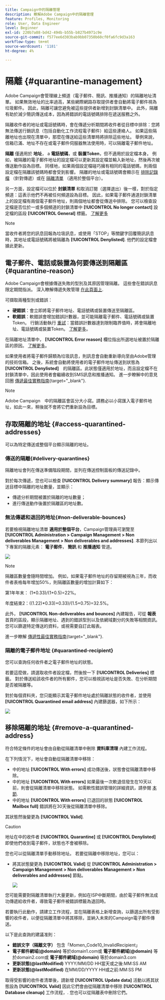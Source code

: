 ```yaml
---
title: Campaign中的隔離管理
description: 瞭解Adobe Campaign中的隔離管理
feature: Profiles, Monitoring
role: User, Data Engineer
level: Beginner
exl-id: 220b7a88-bd42-494b-b55b-b827b4971c9e
source-git-commit: f577ee6d303bab9bb07350b60cf0fa6fc9d3a163
workflow-type: tm+mt
source-wordcount: '1181'
ht-degree: 4%

---
```


# 隔離 {#quarantine-management}

Adobe Campaign會管理線上頻道（電子郵件、簡訊、推播通知）的隔離地址清單。 如果無效地址的比率過高，某些網際網路存取提供者會自動將電子郵件視為垃圾郵件。 因此，隔離可讓您避免被這些提供者新增到封鎖清單中。 此外，隔離有助於減少簡訊傳送成本，因為將錯誤的電話號碼排除在遞送服務之外。

隔離收件者的地址或電話號碼時，會在傳遞分析期間將收件者從目標中排除：您將無法傳送行銷訊息（包括自動化工作流程電子郵件）給這些連絡人。 如果這些隔離地址也出現在清單中，那麼在傳送給這些清單時將排除這些地址。 舉例來說，信箱已滿、地址不存在或電子郵件伺服器無法使用時，可以隔離電子郵件地址。

<!--For more on best practices to secure and optimize your deliveries, refer to [this page](delivery-best-practices.md).-->

**隔離** 僅適用於 **地址**， a **電話號碼**，或 **裝置Token**，但不適用於設定檔本身。 例如，被隔離的電子郵件地址的設定檔可以更新其設定檔並輸入新地址，然後再次被傳送動作設為目標。 同樣地，如果兩個設定檔碰巧擁有相同的電話號碼，則兩個設定檔在隔離該號碼時都會受到影響。 隔離的地址或電話號碼會顯示在 [排除記錄檔](#delivery-quarantines) （針對傳遞）或在 [隔離清單](#non-deliverable-bounces) （適用於整個平台）。

另一方面，設定檔可以位於 **封鎖清單** 和取消訂閱（選擇退出）後一樣，對於指定頻道：這表示他們不再被任何頻道設為目標。 因此，如果電子郵件通道封鎖清單上的設定檔有兩個電子郵件地址，則兩個地址都會從傳送中排除。 您可以檢查設定檔是否位於一或多個頻道的封鎖清單中 **[!UICONTROL No longer contact]** 設定檔的區段 **[!UICONTROL General]** 標籤。 [了解更多](../audiences/view-profiles.md)

>[!NOTE]
>
>當收件者將您的訊息回報為垃圾訊息，或使用「STOP」等關鍵字回覆簡訊訊息時，其地址或電話號碼將被隔離為 **[!UICONTROL Denylisted]**. 他們的設定檔會據此更新。

<!--For the email channel, email addresses are quarantined. For the mobile app channel, device tokens are quarantined. For the SMS channel, phone numbers are quarantined.?-->

## 電子郵件、電話或裝置為何要傳送到隔離區 {#quarantine-reason}

Adobe Campaign會根據傳送失敗的型別及其原因管理隔離。 這些會在錯誤訊息限定期間指派。 深入瞭解傳遞失敗管理 [在此頁面上](delivery-failures.md).

可擷取兩種型別或錯誤：

* **硬錯誤**：會立即將電子郵件地址、電話號碼或裝置傳送至隔離區。
* **軟錯誤**：軟錯誤會增加錯誤計數器，並可能隔離電子郵件、電話號碼或裝置Token。 行銷活動執行 [重試](delivery-failures.md#retries)：當錯誤計數器達到限制臨界值時，將會隔離地址、電話號碼或裝置Token。 [了解更多](delivery-failures.md#retries)。

在隔離地址清單中， **[!UICONTROL Error reason]** 欄位指出所選地址被置於隔離區的原因。 [了解更多](#identifying-quarantined-addresses-for-the-entire-platform)。


如果使用者將電子郵件歸類為垃圾訊息，則訊息會自動重新導向至由Adobe管理的技術信箱。 之後，系統會自動將使用者的電子郵件地址傳送到狀態為　**[!UICONTROL Denylisted]**　的隔離區。此狀態僅適用於地址，而且設定檔不在封鎖清單中，因此使用者會繼續收到SMS訊息和推播通知。 進一步瞭解中的意見回圈 [傳遞最佳實務指南](https://experienceleague.adobe.com/docs/deliverability-learn/deliverability-best-practice-guide/transition-process/infrastructure.html#feedback-loops){target="_blank"}.

>[!NOTE]
>
>Adobe Campaign　中的隔離區會區分大小寫。請務必以小寫匯入電子郵件地址，如此一來，稍後就不會將它們重新設為目標。

## 存取隔離的地址 {#access-quarantined-addresses}

可以為特定傳送或整個平台顯示隔離的地址。

### 傳送的隔離{#delivery-quarantines}

隔離地址會列在傳送準備階段期間，並列在傳送控制面板的傳送記錄中。

對於每次傳遞，您也可以檢查 **[!UICONTROL Delivery summary]** 報告：顯示傳送目標中隔離的地址數量，並顯示：

* 傳遞分析期間被置於隔離的地址數量；
* 進行傳送動作後置於隔離區的地址數。

### 無法傳遞和退回的地址{#non-deliverable-bounces}

若要檢視隔離地址清單 **適用於整個平台**，Campaign管理員可瀏覽至  **[!UICONTROL Administration > Campaign Management > Non deliverables Management > Non deliverables and addresses]**. 本節列出以下專案的隔離元素： **電子郵件**， **簡訊** 和 **推播通知** 管道。

![](assets/tech-quarantine.png)

>[!NOTE]
>
>隔離區數量會隨時間增加。 例如，如果電子郵件地址的存留期被視為三年，而收件者表格每年增加50%，則隔離區數量的增加計算如下：
>
>第1年年末： (1&#42;0.33)/(1+0.5)=22%。
>
>年度結束2：((1.22)&#42;0.33)+0.33)/(1.5+0.75)=32.5%。

此外， **[!UICONTROL Non-deliverables and bounces]** 內建報告，可從 **報表** 首頁的區段，顯示隔離地址、遇到的錯誤型別以及依網域劃分的失敗等相關資訊。 您可以篩選特定傳送的資料，或視需要自訂此報表。

進一步瞭解 [傳遞性最佳實務指南](https://experienceleague.adobe.com/docs/deliverability-learn/deliverability-best-practice-guide/metrics-for-deliverability/bounces.html){target="_blank"}.

### 隔離的電子郵件地址 {#quarantined-recipient}

您可以查詢任何收件者之電子郵件地址的狀態。

若要這麼做，請選取收件者設定檔，然後按一下 **[!UICONTROL Deliveries]** 標籤。 對於傳送給該收件者的所有郵件，您可以檢視該地址是否失敗、在分析期間是否被隔離等。

對於每個資料夾，您只能顯示其電子郵件地址處於隔離狀態的收件者，並使用 **[!UICONTROL Quarantined email address]** 內建篩選器，如下所示：

![](assets/quarantine-filter.png)


## 移除隔離的地址 {#remove-a-quarantined-address}

符合特定條件的地址會由自動從隔離清單中刪除 **資料庫清理** 內建工作流程。

在下列情況下，地址會自動從隔離清單中移除：

* 中的地址 **[!UICONTROL With errors]** 成功傳送後，狀態會從隔離清單中移除。
* 中的地址 **[!UICONTROL With errors]** 如果最後一次軟退信發生在10天以前，則會從隔離清單中移除狀態。 如需軟性錯誤管理的詳細資訊，請參閱 [本節](#soft-error-management).
* 中的地址 **[!UICONTROL With errors]** 已退回的狀態 **[!UICONTROL Mailbox full]** 錯誤將在30天後從隔離清單中移除。

其狀態然後變更為 **[!UICONTROL Valid]**.

>[!CAUTION]
>
>地址在中的收件者 **[!UICONTROL Quarantine]** 或 **[!UICONTROL Denylisted]** 即使他們收到電子郵件，狀態也不會被移除。

您也可以從隔離清單手動移除地址。 若要從隔離中移除地址，您可以：

* 將其狀態變更為 **[!UICONTROL Valid]** 從 **[!UICONTROL Administration > Campaign Management > Non deliverables Management > Non deliverables and addresses]** 節點。

  ![](assets/tech-quarantine-status.png)

您可能需要對隔離清單執行大量更新，例如在ISP中斷期間，由於電子郵件無法成功傳遞給收件者，導致電子郵件被錯誤標籤為退回時。

若要執行此動作，請建立工作流程，並在隔離表格上新增查詢，以篩選出所有受影響的收件者，以便從隔離清單中將其移除，並納入未來的Campaign電子郵件傳送。

以下是此查詢的建議准則：

* **錯誤文字（隔離文字）** 包含「Momen_Code10_InvalidRecipient」
* **電子郵件網域(@domain)** 等於domain1.com或 **電子郵件網域(@domain)** 等於domain2.com或 **電子郵件網域(@domain)** 等於domain3.com
* **更新狀態(@lastModified)** YYYY/MM/DD HH當天或之後:MM:SS AM
* **更新狀態(@lastModified)** 在MM/DD/YYYY HH或之前:MM:SS PM

取得受影響的收件者清單後，請新增 **[!UICONTROL Update data]** 活動以將其狀態設為 **[!UICONTROL Valid]** 因此它們會由從隔離清單中移除 **[!UICONTROL Database cleanup]** 工作流程，. 您也可以從隔離表中刪除它們。

